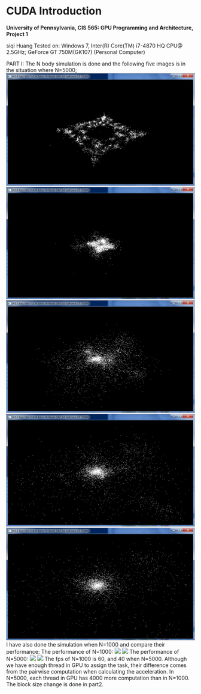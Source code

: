 CUDA Introduction
=================

**University of Pennsylvania, CIS 565: GPU Programming and Architecture, Project 1**

siqi Huang
Tested on: Windows 7, Inter(R) Core(TM) i7-4870 HQ CPU@ 2.5GHz; GeForce GT 750M(GK107) (Personal Computer)

PART I:
The N body simulation is done and the following five images is in the situation where N=5000;
![](images/nbody/nbody5000/nbody1.jpg)
![](images/nbody/nbody5000/nbody2.jpg)
![](images/nbody/nbody5000/nbody3.jpg)
![](images/nbody/nbody5000/nbody4.jpg)
![](images/nbody/nbody5000/nbody5.jpg)
I have also done the simulation when N=1000 and compare their performance:
The performance of N=1000:
![](images/nbody/nbody_compare/nbody1000_1.jpg)
![](images/nbody/nbody_compare/nbody1000_2.jpg)
The performance of N=5000:
![](images/nbody/nbody_compare/nbody5000_1.jpg)
![](images/nbody/nbody_compare/nbody5000_1.jpg)
The fps of N=1000 is 60, and 40 when N=5000. Although we have enough thread in GPU to assign the task, their difference comes from the pairwise computation when calculating the acceleration. In N=5000, each thread in GPU has 4000 more computation than in N=1000.
The block size change is done in part2.
